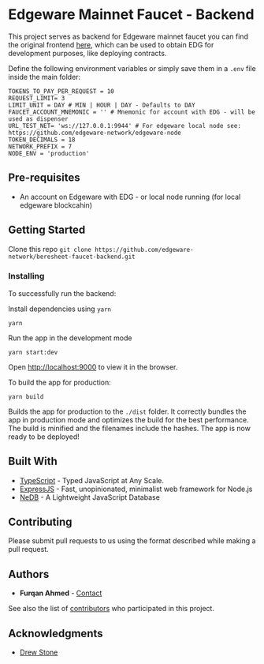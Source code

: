 # Edgeware Mainnet Faucet - Backend

This project serves as backend for Edgeware mainnet faucet you can find the original frontend [here](https://github.com/edgeware-builders/beresheet-faucet-frontend), which can be used to obtain EDG for development purposes, like deploying contracts.

Define the following environment variables or simply save them in a `.env` file inside the main folder:

```
TOKENS_TO_PAY_PER_REQUEST = 10
REQUEST_LIMIT= 3
LIMIT_UNIT = DAY # MIN | HOUR | DAY - Defaults to DAY
FAUCET_ACCOUNT_MNEMONIC = '' # Mnemonic for account with EDG - will be used as dispenser
URL_TEST_NET= 'ws://127.0.0.1:9944' # For edgeware local node see: https://github.com/edgeware-network/edgeware-node
TOKEN_DECIMALS = 18
NETWORK_PREFIX = 7
NODE_ENV = 'production'
```

## Pre-requisites
- An account on Edgeware with EDG - or local node running (for local edgeware blockcahin)

## Getting Started

Clone this repo ```git clone https://github.com/edgeware-network/beresheet-faucet-backend.git```

### Installing

To successfully run the backend:

Install dependencies using ```yarn```

```
yarn
```

Run the app in the development mode

```
yarn start:dev
```
Open [http://localhost:9000](http://localhost:9000) to view it in the browser.

To build the app for production:
```
yarn build
```

Builds the app for production to the `./dist` folder.
It correctly bundles the app in production mode and optimizes the build for the best performance.
The build is minified and the filenames include the hashes.
The app is now ready to be deployed!

## Built With

* [TypeScript](https://www.typescriptlang.org/) - Typed JavaScript at Any Scale.
* [ExpressJS](https://expressjs.com/) - Fast, unopinionated, minimalist web framework for Node.js
* [NeDB](https://github.com/louischatriot/nedb) - A Lightweight JavaScript Database

## Contributing

Please submit pull requests to us using the format described while making a pull request.

## Authors

* **Furqan Ahmed** - [Contact](https://www.flow.page/FurqanAhmed)

See also the list of [contributors](https://github.com/edgeware-builders/beresheet-faucet-backend/contributors) who participated in this project.

## Acknowledgments

* [Drew Stone](https://github.com/drewstone/)
